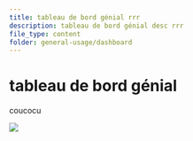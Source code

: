 ```yaml
---
title: tableau de bord génial rrr
description: tableau de bord génial desc rrr
file_type: content
folder: general-usage/dashboard
---
```

# tableau de bord génial

coucocu

![](/images/1_contenu_1200x841_px_12_79f011f92a_poen1uwv7.webp)
